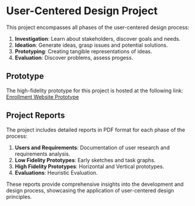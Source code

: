 # User-Centered Design Project

This project encompasses all phases of the user-centered design process:

1. **Investigation**: Learn about stakeholders, discover goals and needs.
2. **Ideation**: Generate ideas, grasp issues and potential solutions.
3. **Prototyping**: Creating tangible representations of ideas.
4. **Evaluation**: Discover problems, assess progess.

## Prototype

The high-fidelity prototype for this project is hosted at the following link:
[Enrollment Website Prototype](https://alexmcmullen80.github.io/Enrollment-Website/)

## Project Reports

The project includes detailed reports in PDF format for each phase of the process:

1. **Users and Requirements**: Documentation of user research and requirements analysis.
2. **Low Fidelity Prototypes**: Early sketches and task graphs.
3. **High Fidelity Prototypes**: Horizontal and Vertical prototypes.
4. **Evaluations**: Heuristic Evaluation.

These reports provide comprehensive insights into the development and design process, showcasing the application of user-centered design principles.
